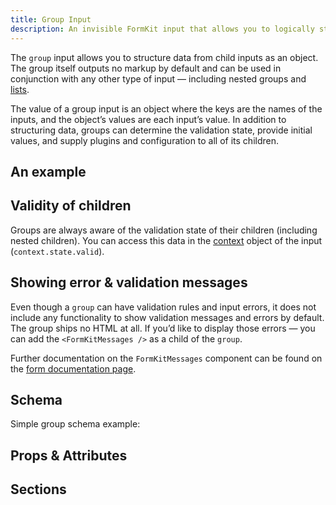 ```yaml
---
title: Group Input
description: An invisible FormKit input that allows you to logically structure your form data as an object.
---
```


<InputPageHero title="Group"></InputPageHero>

<page-toc></page-toc>

The `group` input allows you to structure data from child inputs as an object. The group itself outputs no markup by default and can be used in conjunction with any other type of input — including nested groups and [lists](/inputs/list).

The value of a group input is an object where the keys are the names of the inputs, and the object’s values are each input’s value. In addition to structuring data, groups can determine the validation state, provide initial values, and supply plugins and configuration to all of its children.

## An example

<example
name="Group input"
file="_content/examples/group/group-base.vue"></example>

## Validity of children

Groups are always aware of the validation state of their children (including nested children). You can access this data in the [context](/essentials/configuration) object of the input (`context.state.valid`).

<example
name="Group input"
file="_content/examples/group/group-validity.vue"></example>

## Showing error & validation messages

Even though a `group` can have validation rules and input errors, it does not include any functionality to show validation messages and errors by default. The group ships no HTML at all. If you’d like to display those errors — you can add the `<FormKitMessages />` as a child of the `group`.

<callout type="tip" label="Configuration">
Further documentation on the <code>FormKitMessages</code> component can be found on the <a href="/inputs/forms#moving-validation-and-error-messages">form documentation page</a>.
</callout>

## Schema

Simple group schema example:

<example
name="Schema"
file="_content/examples/group/group-schema.vue"></example>

## Props & Attributes

<reference-table input="group" :data="[{ prop: 'disabled', type: 'Boolean', default: 'false', description: 'Disables all the inputs in the group.'}]" :without="['help', 'label', 'prefix-icon', 'suffix-icon', 'validation', 'validation-visibility', 'validation-label']">
</reference-table>

## Sections

<reference-table type="sectionKeys" primary="section-key" :without="['outer','prefix', 'prefixIcon', 'suffix', 'suffixIcon', 'label','inner','input','help','messages','message']">
</reference-table>
